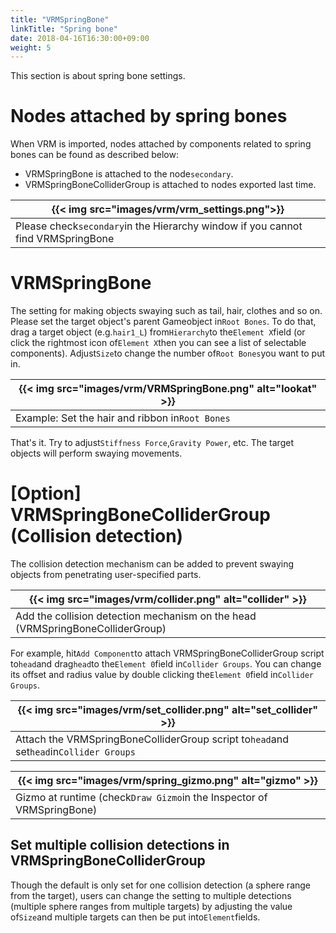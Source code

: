 ```yaml
---
title: "VRMSpringBone"
linkTitle: "Spring bone"
date: 2018-04-16T16:30:00+09:00
weight: 5
---
```


This section is about spring bone settings.

# Nodes attached by spring bones
When VRM is imported, nodes attached by components related to spring bones can be found as described below:

* VRMSpringBone is attached to the node``secondary``.
* VRMSpringBoneColliderGroup is attached to nodes exported last time.

|{{< img src="images/vrm/vrm_settings.png">}}|
|-----|
|Please check``secondary``in the Hierarchy window if you cannot find VRMSpringBone|

# VRMSpringBone
The setting for making objects swaying such as tail, hair, clothes and so on. Please set the target object's parent Gameobject in``Root Bones``. To do that, drag a target object (e.g.``hair1_L``) from``Hierarchy``to the``Element X``field (or click the rightmost icon of``Element X``then you can see a list of selectable components). Adjust``Size``to change the number of``Root Bones``you want to put in.

|{{< img src="images/vrm/VRMSpringBone.png" alt="lookat" >}}|
|-----|
|Example: Set the hair and ribbon in``Root Bones``|

That's it. Try to adjust``Stiffness Force``,``Gravity Power``, etc. The target objects will perform swaying movements.

# [Option] VRMSpringBoneColliderGroup (Collision detection)
The collision detection mechanism can be added to prevent swaying objects from penetrating user-specified parts.

|{{< img src="images/vrm/collider.png" alt="collider" >}}|
|-----|
|Add the collision detection mechanism on the head (VRMSpringBoneColliderGroup)|

For example, hit``Add Component``to attach VRMSpringBoneColliderGroup script to``head``and drag``head``to the``Element 0``field in``Collider Groups``. You can change its offset and radius value by double clicking the``Element 0``field in``Collider Groups``.

|{{< img src="images/vrm/set_collider.png" alt="set_collider" >}}|
|-----|
|Attach the VRMSpringBoneColliderGroup script to``head``and set``head``in``Collider Groups``|

|{{< img src="images/vrm/spring_gizmo.png" alt="gizmo" >}}|
|-----|
|Gizmo at runtime (check``Draw Gizmo``in the Inspector of VRMSpringBone)|

## Set multiple collision detections in VRMSpringBoneColliderGroup
Though the default is only set for one collision detection (a sphere range from the target), users can change the setting to multiple detections (multiple sphere ranges from multiple targets) by adjusting the value of``Size``and multiple targets can then be put into``Element``fields.